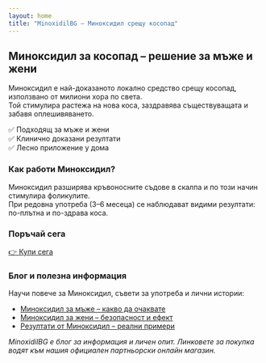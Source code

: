 ```yaml
---
layout: home
title: "MinoxidilBG – Миноксидил срещу косопад"
---
```


## Миноксидил за косопад – решение за мъже и жени

Миноксидил е най-доказаното локално средство срещу косопад, използвано от милиони хора по света.  
Той стимулира растежа на нова коса, заздравява съществуващата и забавя оплешивяването.  

✅ Подходящ за мъже и жени  
✅ Клинично доказани резултати  
✅ Лесно приложение у дома  

### Как работи Миноксидил?

Миноксидил разширява кръвоносните съдове в скалпа и по този начин стимулира фоликулите.  
При редовна употреба (3–6 месеца) се наблюдават видими резултати: по-плътна и по-здрава коса.  

### Поръчай сега

[👉 Купи сега](https://minoxidilbg.lightfunnels.com)  

### Блог и полезна информация

Научи повече за Миноксидил, съвети за употреба и лични истории:  

- [Миноксидил за мъже – какво да очаквате](/minoxidil/_posts/minoxidil-za-mazhe.markdown)  
- [Миноксидил за жени – безопасност и ефект](/minoxidil/_posts/minoxidil-za-mazhe.markdown)  
- [Резултати от Миноксидил – реални примери](/blog/minoxidil-rezultati)  

*MinoxidilBG е блог за информация и личен опит. Линковете за покупка водят към нашия официален партньорски онлайн магазин.*

